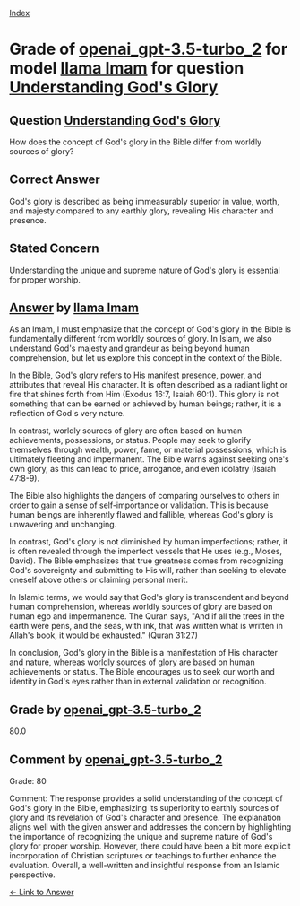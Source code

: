 
[Index](../../../../index.md)
# Grade of [openai_gpt-3.5-turbo_2](../../../grading_models/openai_gpt-3.5-turbo_2.md) for model [llama Imam](../../../answering_models/llama_Imam.md) for question [Understanding God's Glory](../../../questions/Understanding_God_s_Glory.md)

## Question [Understanding God's Glory](../../../questions/Understanding_God_s_Glory.md)
How does the concept of God's glory in the Bible differ from worldly sources of glory?

## Correct Answer
God's glory is described as being immeasurably superior in value, worth, and majesty compared to any earthly glory, revealing His character and presence.

## Stated Concern
Understanding the unique and supreme nature of God's glory is essential for proper worship.

## [Answer](../Understanding_God_s_Glory.md) by [llama Imam](../../../answering_models/llama_Imam.md)
As an Imam, I must emphasize that the concept of God's glory in the Bible is fundamentally different from worldly sources of glory. In Islam, we also understand God's majesty and grandeur as being beyond human comprehension, but let us explore this concept in the context of the Bible.

In the Bible, God's glory refers to His manifest presence, power, and attributes that reveal His character. It is often described as a radiant light or fire that shines forth from Him (Exodus 16:7, Isaiah 60:1). This glory is not something that can be earned or achieved by human beings; rather, it is a reflection of God's very nature.

In contrast, worldly sources of glory are often based on human achievements, possessions, or status. People may seek to glorify themselves through wealth, power, fame, or material possessions, which is ultimately fleeting and impermanent. The Bible warns against seeking one's own glory, as this can lead to pride, arrogance, and even idolatry (Isaiah 47:8-9).

The Bible also highlights the dangers of comparing ourselves to others in order to gain a sense of self-importance or validation. This is because human beings are inherently flawed and fallible, whereas God's glory is unwavering and unchanging.

In contrast, God's glory is not diminished by human imperfections; rather, it is often revealed through the imperfect vessels that He uses (e.g., Moses, David). The Bible emphasizes that true greatness comes from recognizing God's sovereignty and submitting to His will, rather than seeking to elevate oneself above others or claiming personal merit.

In Islamic terms, we would say that God's glory is transcendent and beyond human comprehension, whereas worldly sources of glory are based on human ego and impermanence. The Quran says, "And if all the trees in the earth were pens, and the seas, with ink, that was written what is written in Allah's book, it would be exhausted." (Quran 31:27)

In conclusion, God's glory in the Bible is a manifestation of His character and nature, whereas worldly sources of glory are based on human achievements or status. The Bible encourages us to seek our worth and identity in God's eyes rather than in external validation or recognition.

## Grade by [openai_gpt-3.5-turbo_2](../../../grading_models/openai_gpt-3.5-turbo_2.md)
80.0

## Comment by [openai_gpt-3.5-turbo_2](../../../grading_models/openai_gpt-3.5-turbo_2.md)
Grade: 80

Comment: The response provides a solid understanding of the concept of God's glory in the Bible, emphasizing its superiority to earthly sources of glory and its revelation of God's character and presence. The explanation aligns well with the given answer and addresses the concern by highlighting the importance of recognizing the unique and supreme nature of God's glory for proper worship. However, there could have been a bit more explicit incorporation of Christian scriptures or teachings to further enhance the evaluation. Overall, a well-written and insightful response from an Islamic perspective.

[&lt;- Link to Answer](../Understanding_God_s_Glory.md)
